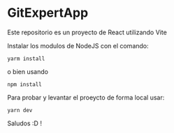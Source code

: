 # GitExpertApp

Este repositorio es un proyecto de React utilizando Vite

Instalar los modulos de NodeJS con el comando: 
```
yarm install
```
o bien usando
```
npm install
```

Para probar y levantar el proeycto de forma local usar:
```
yarn dev
```

Saludos :D !